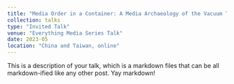 ```yaml
---
title: "Media Order in a Container: A Media Archaeology of the Vacuum Tube"
collection: talks
type: "Invited Talk"
venue: "Everything Media Series Talk"
date: 2023-05
location: "China and Taiwan, online"
---
```


This is a description of your talk, which is a markdown files that can be all markdown-ified like any other post. Yay markdown!
